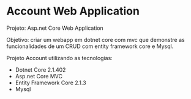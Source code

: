# Account Web Application
Projeto: Asp.net Core Web Application

Objetivo: criar um webapp em dotnet core com mvc que demonstre as funcionalidades de um CRUD com entity 
framework core e Mysql.

Projeto Account utilizando as tecnologias:
- Dotnet Core 2.1.402
- Asp.net Core MVC
- Entity Framework Core 2.1.3
- Mysql
